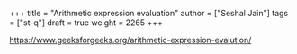 +++
title = "Arithmetic expression evaluation"
author = ["Seshal Jain"]
tags = ["st-q"]
draft = true
weight = 2265
+++

<https://www.geeksforgeeks.org/arithmetic-expression-evalution/>
